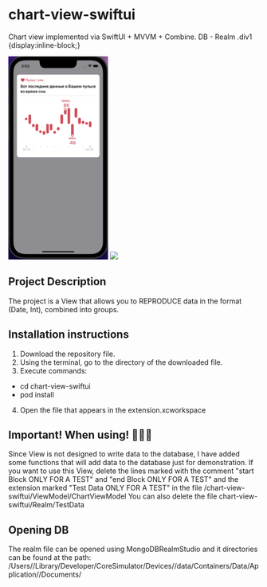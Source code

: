 # chart-view-swiftui
Chart view implemented via SwiftUI + MVVM + Combine. DB - Realm
.div1 {display:inline-block;}
<div class="div1">
<img src="https://raw.githubusercontent.com/foggydawning/chart-view-swiftui/main/preview/screenshot-1.png" width="200" />
<img src="https://github.com/foggydawning/chart-view-swiftui/blob/main/preview/gif-1.gif?raw=true" height="407.938"/>
 <div>
  
## Project Description
The project is a View that allows you to REPRODUCE data in the format (Date, Int), combined into groups.

## Installation instructions 
1. Download the repository file. 
2. Using the terminal, go to the directory of the downloaded file. 
3. Execute commands:
  - cd chart-view-swiftui 
  - pod install
4. Open the file that appears in the extension.xcworkspace

## Important! When using! 🌹🌹🌹
Since View is not designed to write data to the database, I have added some functions that will add data to the database just for demonstration. If you want to use this View, delete the lines marked with the comment "start Block ONLY FOR A TEST" and "end Block ONLY FOR A TEST" and the extension marked "Test Data ONLY FOR A TEST" in the file /chart-view-swiftui/ViewModel/ChartViewModel
You can also delete the file chart-view-swiftui/Realm/TestData

## Opening DB
The realm file can be opened using MongoDBRealmStudio and it directories can be found at the path: 
    /Users/<username>/Library/Developer/CoreSimulator/Devices/<simulator-uuid>/data/Containers/Data/Application/<application-uuid>/Documents/
